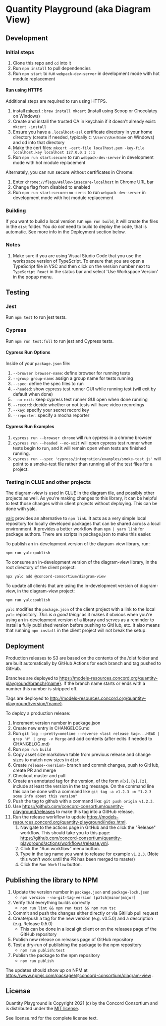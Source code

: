 # Quantity Playground (aka Diagram View)

## Development

### Initial steps

1. Clone this repo and `cd` into it
2. Run `npm install` to pull dependencies
3. Run `npm start` to run `webpack-dev-server` in development mode with hot module replacement

#### Run using HTTPS

Additional steps are required to run using HTTPS.

1. install [mkcert](https://github.com/FiloSottile/mkcert) : `brew install mkcert` (install using Scoop or Chocolatey on Windows)
2. Create and install the trusted CA in keychain if it doesn't already exist:   `mkcert -install`
3. Ensure you have a `.localhost-ssl` certificate directory in your home directory (create if needed, typically `C:\Users\UserName` on Windows) and cd into that directory
4. Make the cert files: `mkcert -cert-file localhost.pem -key-file localhost.key localhost 127.0.0.1 ::1`
5. Run `npm run start:secure` to run `webpack-dev-server` in development mode with hot module replacement

Alternately, you can run secure without certificates in Chrome:

1. Enter `chrome://flags/#allow-insecure-localhost` in Chrome URL bar
2. Change flag from disabled to enabled
3. Run `npm run start:secure:no-certs` to run `webpack-dev-server` in development mode with hot module replacement

### Building

If you want to build a local version run `npm run build`, it will create the files in the `dist` folder.
You *do not* need to build to deploy the code, that is automatic.  See more info in the Deployment section below.

### Notes

1. Make sure if you are using Visual Studio Code that you use the workspace version of TypeScript.
   To ensure that you are open a TypeScript file in VSC and then click on the version number next to
   `TypeScript React` in the status bar and select 'Use Workspace Version' in the popup menu.

## Testing

### Jest

Run `npm test` to run jest tests.

### Cypress

Run `npm run test:full` to run jest and Cypress tests.

#### Cypress Run Options

Inside of your `package.json` file:

1. `--browser browser-name`: define browser for running tests
2. `--group group-name`: assign a group name for tests running
3. `--spec`: define the spec files to run
4. `--headed`: show cypress test runner GUI while running test (will exit by default when done)
5. `--no-exit`: keep cypress test runner GUI open when done running
6. `--record`: decide whether or not tests will have video recordings
7. `--key`: specify your secret record key
8. `--reporter`: specify a mocha reporter

#### Cypress Run Examples

1. `cypress run --browser chrome` will run cypress in a chrome browser
2. `cypress run --headed --no-exit` will open cypress test runner when tests begin to run, and it will remain open when tests are finished running.
3. `cypress run --spec 'cypress/integration/examples/smoke-test.js'` will point to a smoke-test file rather than running all of the test files for a project.

### Testing in CLUE and other projects

The diagram-view is used in CLUE in the diagram tile, and possibly other projects as well. As you're making changes to this library, it can be helpful to test those changes within client projects without deploying. This can be done with yalc.

[yalc](https://www.npmjs.com/package/yalc) provides an alternative to `npm link`. It acts as a very simple local repository for locally developed packages that can be shared across a local environment. It provides a better workflow than `npm | yarn link` for package authors. There are scripts in package.json to make this easier.

To publish an in-development version of the diagram-view library, run:

`npm run yalc:publish`

To consume an in-development version of the diagram-view library, in the root directory of the client project:

`npx yalc add @concord-consortium/diagram-view`

To update all clients that are using the in-development version of diagram-view, in the diagram-view project:

`npm run yalc:publish`

`yalc` modifies the `package.json` of the client project with a link to the local `yalc` repository. _This is a good thing!_ as it makes it obvious when you're using an in-development version of a library and serves as a reminder to install a fully published version before pushing to GitHub, etc. It also means that running `npm install` in the client project will not break the setup.

## Deployment

Production releases to S3 are based on the contents of the /dist folder and are built automatically by GitHub Actions
for each branch and tag pushed to GitHub.

Branches are deployed to <https://models-resources.concord.org/quantity-playground/branch/{name}>.
If the branch name starts or ends with a number this number is stripped off.

Tags are deployed to <http://models-resources.concord.org/quantity-playground/version/{name}>.

To deploy a production release:

1. Increment version number in package.json
2. Create new entry in CHANGELOG.md
3. Run `git log --pretty=oneline --reverse <last release tag>...HEAD | grep '#' | grep -v Merge` and add contents (after edits if needed to CHANGELOG.md)
4. Run `npm run build`
5. Copy asset size markdown table from previous release and change sizes to match new sizes in `dist`
6. Create `release-<version>` branch and commit changes, push to GitHub, create PR and merge
7. Checkout master and pull
8. Create an annotated tag for the version, of the form `v[x].[y].[z]`, include at least the version in the tag message. On the command line this can be done with a command like `git tag -a v1.2.3 -m "1.2.3 some info about this version"`
9. Push the tag to github with a command like: `git push origin v1.2.3`.
10. Use https://github.com/concord-consortium/quantity-playground/releases to make this tag into a GitHub release.
11. Run the release workflow to update https://models-resources.concord.org/quantity-playground/index.html. 
    1. Navigate to the actions page in GitHub and the click the "Release" workflow. This should take you to this page: https://github.com/concord-consortium/quantity-playground/actions/workflows/release.yml. 
    2. Click the "Run workflow" menu button. 
    3. Type in the tag name you want to release for example `v1.2.3`.  (Note this won't work until the PR has been merged to master)
    4. Click the `Run Workflow` button.

## Publishing the library to NPM

1. Update the version number in `package.json` and `package-lock.json`
    - `npm version --no-git-tag-version [patch|minor|major]`
1. Verify that everything builds correctly
    - `npm run lint && npm run test && npm run tsc`
1. Commit and push the changes either directly or via GitHub pull request
1. Create/push a tag for the new version (e.g. v0.5.0) and a description (e.g. Release 0.5.0)
    - This can be done in a local git client or on the releases page of the GitHub repository
1. Publish new release on releases page of GitHub repository
1. Test a dry-run of publishing the package to the npm repository
    - `npm run publish:test`
1. Publish the package to the npm repository
    - `npm run publish`

The updates should show up on NPM at <https://www.npmjs.com/package/@concord-consortium/diagram-view> .

## License

Quantity Playground is Copyright 2021 (c) by the Concord Consortium and is distributed under the [MIT license](http://www.opensource.org/licenses/MIT).

See license.md for the complete license text.

